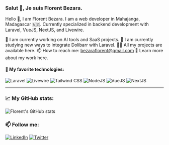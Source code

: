 ### Salut 👋, Je suis Florent Bezara.

Hello 👋, I am Florent Bezara.
I am a web developer in Mahajanga, Madagascar 🇲🇬. Currently specialized in backend development with Laravel, VueJS, NextJS, and Livewire.

🔭 I am currently working on AI tools and SaaS projects.
🌱 I am currently studying new ways to integrate Dolibarr with Laravel.
👨‍💻 All my projects are available here.
📫 How to reach me: bezaraflorent@gmail.com
📄 Learn more about my work here.

#### 📌 My favorite technologies:

![Laravel](https://img.shields.io/badge/-Laravel-F55247?style=flat-square&logo=Laravel&logoColor=white)
![Livewire](https://img.shields.io/badge/-Livewire-4E56A6?style=flat-square&logo=livewire&logoColor=white)
![Tailwind CSS](https://img.shields.io/badge/-Tailwind_CSS-38B2AC?style=flat-square&logo=tailwind-css&logoColor=white)
![NodeJS](https://img.shields.io/badge/-NodeJS-339933?style=flat-square&logo=Node.js&logoColor=white)
![VueJS](https://img.shields.io/badge/-Vue.js-4FC08D?style=flat-square&logo=Vue.js&logoColor=white)
![NextJS](https://img.shields.io/badge/-Next.js-000000?style=flat-square&logo=next.js&logoColor=white)

---

### 📈 My GitHub stats:

![Florent's GitHub stats](https://github-readme-stats.vercel.app/api?username=GasyCoder&show_icons=true&theme=radical)

### 📫 Follow me:

[![LinkedIn](https://img.shields.io/badge/-LinkedIn-0077B5?style=flat-square&logo=Linkedin&logoColor=white)](https://www.linkedin.com/in/florentbezara/)
[![Twitter](https://img.shields.io/badge/-Twitter-1DA1F2?style=flat-square&logo=Twitter&logoColor=white)](https://x.com/Florent_bezara)

